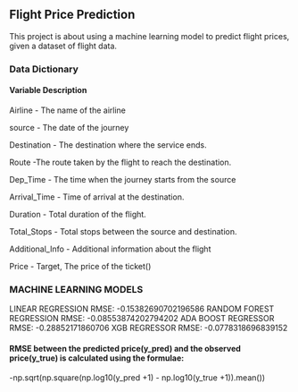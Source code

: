 ## Flight Price Prediction
This project is about using a machine learning model to predict flight prices, given a dataset of flight data.

### Data Dictionary

#### Variable	Description

Airline	- The name of the airline

source -	The date of the journey

Destination -	The destination where the service ends.

Route -The route taken by the flight to reach the destination.

Dep_Time -	The time when the journey starts from the source

Arrival_Time -	Time of arrival at the destination.

Duration -	Total duration of the flight.

Total_Stops -	Total stops between the source and destination.

Additional_Info -	Additional information about the flight

Price -	Target, The price of the ticket()

### MACHINE LEARNING MODELS

LINEAR REGRESSION
RMSE: -0.15382690702196586
RANDOM FOREST REGRESSION
RMSE: -0.08553874202794202
ADA BOOST REGRESSOR
RMSE: -0.28852171860706
XGB REGRESSOR
RMSE: -0.0778318696839152



#### RMSE between the predicted price(y_pred) and the observed price(y_true) is calculated using the formulae:

-np.sqrt(np.square(np.log10(y_pred +1) - np.log10(y_true +1)).mean())
